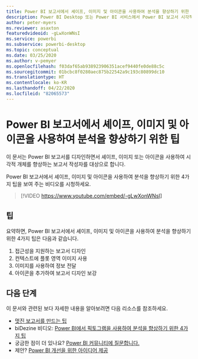```yaml
---
title: Power BI 보고서에서 셰이프, 이미지 및 아이콘을 사용하여 분석을 향상하기 위한 팁
description: Power BI Desktop 또는 Power BI 서비스에서 Power BI 보고서 시각적 개체의 셰이프, 이미지 및 아이콘을 사용하여 분석을 향상하기 위한 4가지 팁입니다.
author: peter-myers
ms.reviewer: asaxton
featuredvideoid: -gLwXonWNsI
ms.service: powerbi
ms.subservice: powerbi-desktop
ms.topic: conceptual
ms.date: 03/25/2020
ms.author: v-pemyer
ms.openlocfilehash: f03daf65ab938923906351acef9440fe0de88c5c
ms.sourcegitcommit: 01bcbc8f0280aec875b22542a9c193c80899dc10
ms.translationtype: HT
ms.contentlocale: ko-KR
ms.lasthandoff: 04/22/2020
ms.locfileid: "82065573"
---
```

# <a name="tips-to-improve-analysis-with-shapes-images-and-icons-in-power-bi-reports"></a>Power BI 보고서에서 셰이프, 이미지 및 아이콘을 사용하여 분석을 향상하기 위한 팁

이 문서는 Power BI 보고서를 디자인하면서 셰이프, 이미지 또는 아이콘을 사용하여 시각적 개체를 향상하는 보고서 작성자를 대상으로 합니다.

Power BI 보고서에서 셰이프, 이미지 및 아이콘을 사용하여 분석을 향상하기 위한 4가지 팁을 보여 주는 비디오를 시청하세요.

> [!VIDEO https://www.youtube.com/embed/-gLwXonWNsI]

## <a name="tips"></a>팁

요약하면, Power BI 보고서에서 셰이프, 이미지 및 아이콘을 사용하여 분석을 향상하기 위한 4가지 팁은 다음과 같습니다.

1. 접근성을 지원하는 보고서 디자인
1. 컨텍스트에 플롯 영역 이미지 사용
1. 이미지를 사용하여 정보 전달
1. 아이콘을 추가하여 보고서 디자인 보강

## <a name="next-steps"></a>다음 단계

이 문서와 관련된 보다 자세한 내용을 알아보려면 다음 리소스를 참조하세요.

- [멋진 보고서를 만드는 팁](../desktop-tips-and-tricks-for-creating-reports.md)
- biDezine 비디오: [Power BI에서 픽토그램을 사용하여 분석을 향상하기 위한 4가지 팁](https://www.youtube.com/watch?v=-gLwXonWNsI)
- 궁금한 점이 더 있나요? [Power BI 커뮤니티에 질문합니다.](https://community.powerbi.com/)
- 제안? [Power BI 개선을 위한 아이디어 제공](https://ideas.powerbi.com/)
